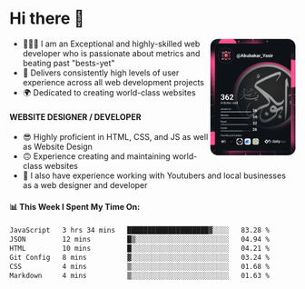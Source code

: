 <link rel="stylesheet" href="./main.css">

# Hi there 👋
<a href="https://app.daily.dev/Abubakar_Yasir"><img src="https://github.com/AbubakarYasir/AbubakarYasir/blob/main/devcard.svg" align="right" width="150" alt="Abubakar Yasir's Dev Card"/></a>

- 👨🏻‍💻 I am an Exceptional and highly-skilled web developer who is passionate about metrics and beating past "bests-yet"
- 👤 Delivers consistently high levels of user experience across all web development projects
- 🌍 Dedicated to creating world-class websites

#### WEBSITE DESIGNER / DEVELOPER

- 😎 Highly proficient in HTML, CSS, and JS
as well as Website Design
- 🙃 Experience creating and maintaining world-class websites
- 💼 I also have experience working with Youtubers and local businesses as a web designer and developer

#### 📊 This Week I Spent My Time On:
<!--START_SECTION:waka-->

```text
JavaScript   3 hrs 34 mins   ████████████████████▓░░░░   83.28 %
JSON         12 mins         █▒░░░░░░░░░░░░░░░░░░░░░░░   04.94 %
HTML         10 mins         █░░░░░░░░░░░░░░░░░░░░░░░░   04.21 %
Git Config   8 mins          ▓░░░░░░░░░░░░░░░░░░░░░░░░   03.24 %
CSS          4 mins          ▒░░░░░░░░░░░░░░░░░░░░░░░░   01.68 %
Markdown     4 mins          ▒░░░░░░░░░░░░░░░░░░░░░░░░   01.63 %
```

<!--END_SECTION:waka-->


\
&nbsp;
\
&nbsp;
\
&nbsp;
\
&nbsp;

